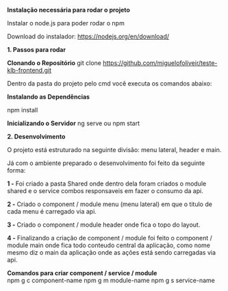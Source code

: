 <b>Instalação necessária para rodar o projeto</b>

Instalar o node.js para poder rodar o npm

Download do instalador: https://nodejs.org/en/download/

<b>1. Passos para rodar</b>

<b>Clonando o Repositório</b>
git clone https://github.com/miguelofoliveir/teste-klb-frontend.git

Dentro da pasta do projeto pelo cmd você executa os comandos abaixo:

<b>Instalando as Dependências</b>

npm install

<b>Inicializando o Servidor</b>
ng serve ou npm start

<b>2. Desenvolvimento</b>

O projeto está estruturado na seguinte divisão: menu lateral, header e main.

Já com o ambiente preparado o desenvolvimento foi feito da seguinte forma:

<b>1 -</b> Foi criado a pasta Shared onde dentro dela foram criados o module shared e o service combos responsaveis em fazer o consumo da api.

<b>2 -</b> Criado o component / module menu (menu lateral) em que o titulo de cada menu é carregado via api.

<b>3 -</b> Criado o component / module header onde fica o topo do layout.

<b>4 -</b> Finalizando a criação de component / module foi feito o component / module main onde fica todo conteudo central da aplicação,
como nome mesmo diz o main da aplicação onde as ações está sendo carregadas via api.

<b>Comandos para criar component / service / module</b><br>
npm g c component-name
npm g m module-name 
npm g s service-name 
